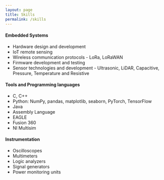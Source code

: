 ```yaml
---
layout: page
title: Skills
permalink: /skills
---
```


#### Embedded Systems
- Hardware design and development
- IoT remote sensing
- Wireless communication protocols - LoRa, LoRaWAN
- Firmware development and testing
- Sensor technologies and development - Ultrasonic, LiDAR, Capacitive, Pressure, Temperature and Resistive

#### Tools and Programming languages 

- C, C++
- Python: NumPy, pandas, matplotlib, seaborn, PyTorch, TensorFlow
- Java
- Assembly Language
- EAGLE 
- Fusion 360 
- NI Multisim 

#### Instrumentation 

- Oscilloscopes 
- Multimeters
- Logic analyzers
- Signal generators
- Power monitoring units
